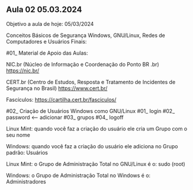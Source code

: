 Aula 02 05.03.2024
---
Objetivo a aula de hoje: 05/03/2024

Conceitos Básicos de Segurança Windows, GNU/Linux, Redes de Computadores e Usuários Finais:

#01_ Material de Apoio das Aulas:

NIC.br (Núcleo de Informação e Coordenação do Ponto BR .br)
https://nic.br/

CERT.br (Centro de Estudos, Resposta e Tratamento de Incidentes de Segurança no Brasil)
https://www.cert.br/

Fascículos: https://cartilha.cert.br/fasciculos/

#02_ Criação de Usuários Windows como GNU/Linux
		#01_ login
		#02_ password <-- adicionar
		#03_ grupos
		#04_ logoff

Linux Mint: quando você faz a criação do usuário
ele cria um Grupo com o seu nome

Windows: quando você faz a criação do usuário ele adiciona no Grupo padrão: Usuários

Linux Mint: o Grupo de Administração Total no GNU/Linux é o: sudo (root)

Windows: o Grupo de Administração Total no Windows é o: Administradores

